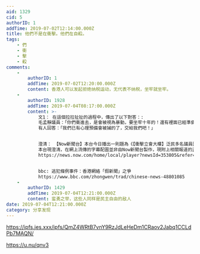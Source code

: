 ```yaml
---
aid: 1329
cid: 5
authorID: 1
addTime: 2019-07-02T12:14:00.000Z
title: 他們不是在衝擊。他們在自殺。
tags:
    - 們
    - 衝
    - 擊
    - 殺
comments:
    -
        authorID: 1
        addTime: 2019-07-02T12:20:00.000Z
        content: 香港人可以发起拒绝纳税运动，无代表不纳税，坐牢就坐牢。
    -
        authorID: 1928
        addTime: 2019-07-04T08:17:00.000Z
        content: >-
            文1： 在這個拉拉扯扯的過程中，傳出了以下對答：:
            毛孟靜議員：「你們衝進去，是會被視為暴動，要坐牢十年的！還有裡面已經準備好槍等你們了！」
            有人回答：「我們已有心理預備會被捕的了，交給我們吧！」


            澄清： 【Now新聞台】本台今日播出一則題為《【衝擊立會大樓】泛民多名議員圖勸阻無效》的新聞後，發現部分內容被惡意更改，並且在網上流傳。
            本台現澄清，在網上流傳的字幕配圖並非由Now新聞台製作，現附上相關報道的正確字幕內容以正視聽。 本台對有新聞報道內容遭惡意更改深表遺憾。
            https://news.now.com/home/local/player?newsId=353805&refer=


            bbc: 逃犯條例事件：香港網絡「假新聞」之爭
            https://www.bbc.com/zhongwen/trad/chinese-news-48801085
    -
        authorID: 1429
        addTime: 2019-07-04T12:21:00.000Z
        content: 蛮勇之举，这些人同样是民主自由的敌人
date: 2019-07-04T12:21:00.000Z
category: 分享发现
---
```


https://ipfs.jes.xxx/ipfs/QmZ4WRtB7vnY9RzJdLeHeDm1CRaov2Jabq1CCLdPb7MAQN/

https://u.nu/qnv3
